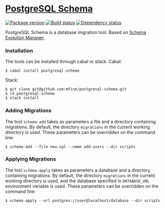 # [PostgreSQL Schema][1]

[![Package version][2]][3]
[![Build status][4]][5]
[![Dependency status][6]][7]

PostgreSQL Schema is a database migration tool. Based on [Schema Evolution Manager][8].

### Installation

The tools can be installed through cabal or stack. Cabal:

    $ cabal install postgresql-schema

Stack:

    $ git clone git@github.com:mfine/postgresql-schema.git
    $ cd postgresql-schema
    $ stack install

### Adding Migrations

The tool `schema-add` takes as parameters a file and a directory
containing migrations. By default, the directory `migrations` in the
current working directory is used. These parameters can be overridden
on the command line:

    $ schema-add --file new.sql --name add-users --dir scripts

### Applying Migrations

The tool `schema-apply` takes as parameters a database and a directory
containing migrations. By default, the directory `migrations` in the
current working directory is used, and the database specified in
`DATABASE_URL` environment variable is used. These parameters can be
overridden on the command line:

    $ schema-apply --url postgres://user@localhost/database --dir scripts

[1]: https://github.com/mfine/postgresql-schema
[2]: https://img.shields.io/hackage/v/postgresql-schema.svg?style=flat
[3]: https://hackage.haskell.org/package/postgresql-schema
[4]: https://img.shields.io/travis/mfine/postgresql-schema/master.svg?style=flat
[5]: https://travis-ci.org/mfine/postgresql-schema
[6]: https://img.shields.io/hackage-deps/v/postgresql-schema.svg?style=flat
[7]: http://packdeps.haskellers.com/feed?needle=postgresql-schema
[8]: https://github.com/mbryzek/schema-evolution-manager
